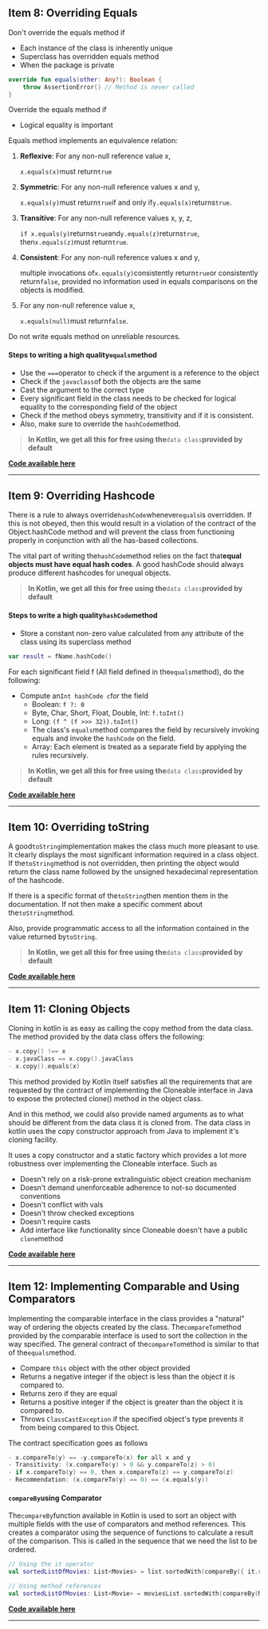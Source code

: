 ## Item 8: Overriding Equals

Don't override the equals method if

* Each instance of the class is inherently unique
* Superclass has overridden equals method
* When the package is private

```kotlin
override fun equals(other: Any?): Boolean {
    throw AssertionError() // Method is never called
}
```

Override the equals method if

* Logical equality is important

Equals method implements an equivalence relation:

1. **Reflexive**: For any non-null reference value x,

   `x.equals(x)`must return`true`

2. **Symmetric**: For any non-null reference values x and y,

   `x.equals(y)`must return`true`if and only if`y.equals(x)`returns`true`.

3. **Transitive**: For any non-null reference values x, y, z,

   `if x.equals(y)`returns`true`and`y.equals(z)`returns`true`, then`x.equals(z)`must return`true`.

4. **Consistent**: For any non-null reference values x and y,

   multiple invocations of`x.equals(y)`consistently return`true`or consistently return`false`, provided no information used in equals comparisons on the objects is modified.

5. For any non-null reference value x,

   `x.equals(null)`must return`false`.

Do not write equals method on unreliable resources.

#### Steps to writing a high quality`equals`method

* Use the `===`operator to check if the argument is a reference to the object
* Check if the `javaclass`of both the objects are the same
* Cast the argument to the correct type
* Every significant field in the class needs to be checked for logical equality to the corresponding field of the object
* Check if the method obeys symmetry, transitivity and if it is consistent.
* Also, make sure to override the `hashCode`method.

> **In Kotlin, we get all this for free using the**`data class`**provided by default**

[**Code available here**](https://github.com/narenkmanoharan/Effective-Kotlin/blob/master/src/main/kotlin/Person.kt)

---

## Item 9: Overriding Hashcode

There is a rule to always override`hashCode`whenever`equals`is overridden. If this is not obeyed, then this would result in a violation of the contract of the Object.hashCode method and will prevent the class from functioning properly in conjunction with all the has-based collections.

The vital part of writing the`hashCode`method relies on the fact that**equal objects must have equal hash codes**. A good hashCode should always produce different hashcodes for unequal objects.

> **In Kotlin, we get all this for free using the**`data class`**provided by default**

#### Steps to write a high quality`hashCode`method

* Store a constant non-zero value calculated from any attribute of the class using its superclass method

```kotlin
var result = fName.hashCode()
```

For each significant field f \(All field defined in the`equals`method\), do the following:

* Compute an`Int hashCode c`for the field
  * Boolean: `f ?: 0`
  * Byte, Char, Short, Float, Double, Int: `f.toInt()`
  * Long: `(f ^ (f >>> 32)).toInt()`
  * The class's `equals`method compares the field by recursively invoking equals and invoke the `hashCode`
    on the field.
  * Array: Each element is treated as a separate field by applying the rules recursively.

> **In Kotlin, we get all this for free using the**`data class`**provided by default**

[**Code available here**](https://github.com/narenkmanoharan/Effective-Kotlin/blob/master/src/main/kotlin/Person.kt)

---

## Item 10: Overriding toString

A good`toString`implementation makes the class much more pleasant to use. It clearly displays the most significant information required in a class object. If the`toString`method is not overridden, then printing the object would return the class name followed by the unsigned hexadecimal representation of the hashcode.

If there is a specific format of the`toString`then mention them in the documentation. If not then make a specific comment about the`toString`method.

Also, provide programmatic access to all the information contained in the value returned by`toString`.

> **In Kotlin, we get all this for free using the**`data class`**provided by default**

[**Code available here**](https://github.com/narenkmanoharan/Effective-Kotlin/blob/master/src/main/kotlin/Person.kt)

---

## Item 11: Cloning Objects

Cloning in kotlin is as easy as calling the copy method from the data class. The method provided by the data class offers the following:

```kotlin
- x.copy() !== x
- x.javaClass == x.copy().javaClass
- x.copy().equals(x)
```

This method provided by Kotlin itself satisfies all the requirements that are requested by the contract of implementing the Cloneable interface in Java to expose the protected clone\(\) method in the object class.

And in this method, we could also provide named arguments as to what should be different from the data class it is cloned from. The data class in kotlin uses the copy constructor approach from Java to implement it's cloning facility.

It uses a copy constructor and a static factory which provides a lot more robustness over implementing the Cloneable interface. Such as

* Doesn't rely on a risk-prone extralinguistic object creation mechanism
* Doesn't demand unenforceable adherence to not-so documented conventions
* Doesn't conflict with vals
* Doesn't throw checked exceptions
* Doesn't require casts
* Add interface like functionality since Cloneable doesn't have a public `clone`method

[**Code available here**](https://github.com/narenkmanoharan/Effective-Kotlin/blob/master/src/main/kotlin/Sheep.kt)

---

## Item 12: Implementing Comparable and Using Comparators

Implementing the comparable interface in the class provides a "natural" way of ordering the objects created by the class. The`compareTo`method provided by the comparable interface is used to sort the collection in the way specified. The general contract of the`compareTo`method is similar to that of the`equals`method.

* Compare
  `this`
  object with the other object provided
* Returns a negative integer if the object is less than the object it is compared to.
* Returns zero if they are equal
* Returns a positive integer if the object is greater than the object it is compared to.
* Throws
  `ClassCastException`
  if the specified object's type prevents it from being compared to this Object.

The contract specification goes as follows

```kotlin
- x.compareTo(y) == -y.compareTo(x) for all x and y
- Transitivity: (x.compareTo(y) > 0 && y.compareTo(z) > 0)
- if x.compareTo(y) == 0, then x.compareTo(z) == y.compareTo(z) 
- Recommendation: (x.compareTo(y) == 0) == (x.equals(y))
```

#### `compareBy`using Comparator

The`compareBy`function available in Kotlin is used to sort an object with multiple fields with the use of comparators and method references. This creates a comparator using the sequence of functions to calculate a result of the comparison. This is called in the sequence that we need the list to be ordered.

```kotlin
// Using the it operator
val sortedListOfMovies: List<Movies> = list.sortedWith(compareBy({ it.rating }, { it.year }))

// Using method references 
val sortedListOfMovies: List<Movie> = moviesList.sortedWith(compareBy(Movie::rating, Movie::year))
```

[**Code available here**](https://github.com/narenkmanoharan/Effective-Kotlin/blob/master/src/main/kotlin/Movie.kt)

---



